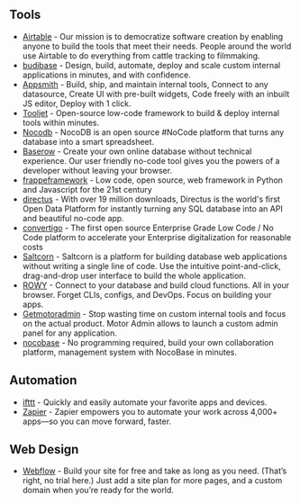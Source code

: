 ## Tools
- [Airtable](https://www.airtable.com/) -  Our mission is to democratize software creation by enabling anyone to build the tools that meet their needs. People around the world use Airtable to do everything from cattle tracking to filmmaking.
- [budibase](https://budibase.com/) -  Design, build, automate, deploy and scale custom internal applications in minutes, and with confidence.
- [Appsmith](https://www.appsmith.com/) - Build, ship, and maintain internal tools, Connect to any datasource, Create UI with pre-built widgets, Code freely with an inbuilt JS editor, Deploy with 1 click.
- [Tooljet](https://www.tooljet.com/) - Open-source low-code framework to build & deploy internal tools within minutes.
- [Nocodb](https://www.nocodb.com/) - NocoDB is an open source #NoCode platform that turns any database into a smart spreadsheet.
- [Baserow](https://baserow.io/) - Create your own online database without technical experience. Our user friendly no-code tool gives you the powers of a developer without leaving your browser.
- [frappeframework](https://frappeframework.com/) - Low code, open source, web framework in Python and Javascript for the 21st century
- [directus](https://directus.io/) - With over 19 million downloads, Directus is the world's first Open Data Platform for instantly turning any SQL database into an API and beautiful no-code app.
- [convertigo](https://www.convertigo.com/) - The first open source Enterprise Grade Low Code / No Code platform to accelerate your Enterprise digitalization for reasonable costs
- [Saltcorn](https://saltcorn.com/) - Saltcorn is a platform for building database web applications without writing a single line of code. Use the intuitive point-and-click, drag-and-drop user interface to build the whole application.
- [ROWY](https://www.rowy.io/) - Connect to your database and build cloud functions. All in your browser. Forget CLIs, configs, and DevOps. Focus on building your apps.
- [Getmotoradmin](https://www.getmotoradmin.com/) - Stop wasting time on custom internal tools and focus on the actual product. Motor Admin allows to launch a custom admin panel for any application.
- [nocobase](https://www.nocobase.com/) - No programming required, build your own collaboration platform, management system with NocoBase in minutes.

## Automation
- [ifttt](https://ifttt.com/) - Quickly and easily automate your favorite apps and devices.
- [Zapier](https://zapier.com/) - Zapier empowers you to automate your work across 4,000+ apps—so you can move forward, faster.

## Web Design
- [Webflow](https://webflow.com/) - Build your site for free and take as long as you need. (That’s right, no trial here.) Just add a site plan for more pages, and a custom domain when you’re ready for the world.
